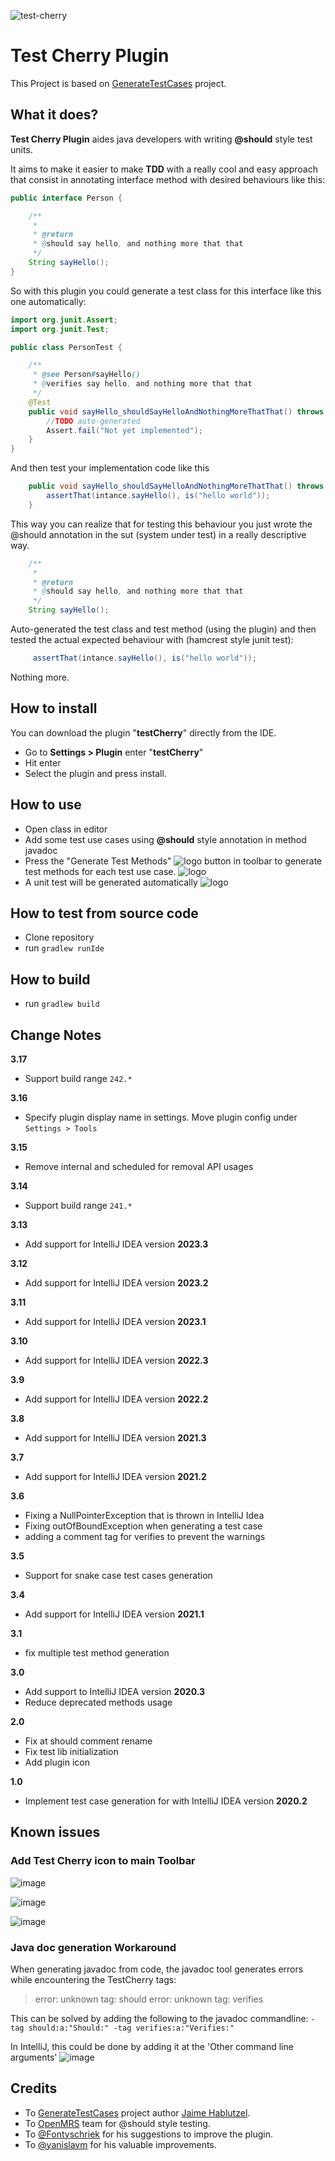 ![test-cherry](https://socialify.git.ci/Hazem-Ben-Khalfallah/test-cherry/image?description=1&descriptionEditable=An%20Intellij%20Plugin%20that%20generates%20unit%20test%20methods%20from%20%40should%20tags%20in%20methods%20javadoc&font=Source%20Code%20Pro&language=1&logo=https%3A%2F%2Fgithub.com%2FHazem-Ben-Khalfallah%2Ftest-cherry%2Fraw%2Fmaster%2Fsnapshots%2Fcherry.png&owner=1&pattern=Brick%20Wall&stargazers=1&theme=Dark)

<h1>Test Cherry  Plugin </h1>

This Project is based on <a href="https://github.com/hablutzel1/GenerateTestCases">GenerateTestCases</a> project.


<h2>What it does?</h2>

**Test Cherry Plugin** aides java developers with writing **@should** style test units.

It aims to make it easier to make **TDD** with a really cool and easy approach that consist in
 annotating interface method with desired behaviours like this:
```java
public interface Person {

    /**
     *
     * @return
     * @should say hello, and nothing more that that
     */
    String sayHello();
}
```

So with this plugin you could generate a test class for this interface like this one automatically:
```java
import org.junit.Assert;
import org.junit.Test;

public class PersonTest {

	/**
	 * @see Person#sayHello()
	 * @verifies say hello, and nothing more that that
	 */
	@Test
	public void sayHello_shouldSayHelloAndNothingMoreThatThat() throws Exception {
		//TODO auto-generated
		Assert.fail("Not yet implemented");
	}
}
```

And then test your implementation code like this
```java
    public void sayHello_shouldSayHelloAndNothingMoreThatThat() throws Exception {
        assertThat(intance.sayHello(), is("hello world"));
    }
```

This way you can realize that for testing this behaviour you just wrote the @should annotation in the sut (system under test) in a really
descriptive way.
```java
    /**
     *
     * @return
     * @should say hello, and nothing more that that
     */
    String sayHello();
```
Auto-generated the test class and test method (using the plugin) and then tested the actual expected behaviour with (hamcrest style junit test):
```java
     assertThat(intance.sayHello(), is("hello world"));
```
Nothing more.

<h2>How to install</h2>

You can download the plugin "**testCherry**" directly from the IDE. 
* Go to **Settings > Plugin** enter "**testCherry**" 
* Hit enter 
* Select the plugin and press install.

<h2>How to use</h2>

* Open class in editor
* Add some test use cases using **@should** style annotation in method javadoc
* Press the "Generate Test Methods" ![logo](src/main/resources/images/logo.png) button in toolbar to generate test methods for each test use case.
![logo](snapshots/cherryTest_image1.png)
* A unit test will be generated automatically
![logo](snapshots/cherryTest_image2.png)

<h2>How to test from source code</h2>

* Clone repository
* run ```gradlew runIde```


<h2>How to build</h2>

* run ```gradlew build```

<h2>Change Notes</h2>

**3.17**
* Support build range `242.*`

**3.16**
* Specify plugin display name in settings. Move plugin config under `Settings > Tools`

**3.15**
* Remove  internal and scheduled for removal API usages

**3.14**
* Support build range `241.*`

**3.13**
* Add support for IntelliJ IDEA version **2023.3**

**3.12**
* Add support for IntelliJ IDEA version **2023.2**

**3.11**
* Add support for IntelliJ IDEA version **2023.1**

**3.10**
* Add support for IntelliJ IDEA version **2022.3**

**3.9**
* Add support for IntelliJ IDEA version **2022.2**

**3.8**
* Add support for IntelliJ IDEA version **2021.3**

**3.7**
* Add support for IntelliJ IDEA version **2021.2**

**3.6**
* Fixing a NullPointerException that is thrown in IntelliJ Idea
* Fixing outOfBoundException when generating a test case
* adding a comment tag for verifies to prevent the warnings

**3.5**
* Support for snake case test cases generation

**3.4**
* Add support for IntelliJ IDEA version **2021.1**

**3.1**
* fix multiple test method generation

**3.0**
* Add support to IntelliJ IDEA version **2020.3**
* Reduce deprecated methods usage 

**2.0**
* Fix at should comment rename
* Fix test lib initialization
* Add plugin icon

**1.0**
* Implement test case generation for with IntelliJ IDEA version **2020.2**

<h2>Known issues</h2>
<h3>Add Test Cherry icon to main Toolbar </h3>

![image](snapshots/toolbar-1.jpg)

![image](snapshots/toolbar-2.jpg)

![image](snapshots/toolbar-3.jpg)


<h3>Java doc generation Workaround</h3>
When generating javadoc from code, the javadoc tool generates errors while encountering the TestCherry tags:

> error: unknown tag: should
> error: unknown tag: verifies

This can be solved by adding the following to the javadoc commandline:
`-tag should:a:"Should:" -tag verifies:a:"Verifies:"`

In IntelliJ, this could be done by adding it at the 'Other command line arguments'
![image](https://user-images.githubusercontent.com/2254658/105058726-cf919f00-5a76-11eb-8aa5-c91c13a2e9cc.png)


<h2>Credits</h2>

* To <a href="https://github.com/hablutzel1/GenerateTestCases">GenerateTestCases</a> project author <a href="https://github.com/hablutzel1">Jaime Hablutzel</a>.
* To <a href="https://wiki.openmrs.org/display/docs/Generate+Test+Case+Plugin">OpenMRS</a> team for @should style testing.
* To <a href="https://github.com/Fontyschriek">@Fontyschriek</a> for his suggestions to improve the plugin.
* To <a href="https://github.com/yanislavm">@yanislavm</a> for his valuable improvements.
